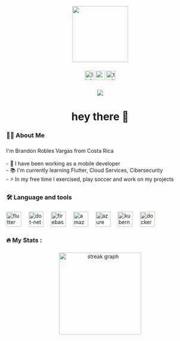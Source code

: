 <div align="center">
  <img height="150" src="https://github.com/BRV2000/BRV2000/assets/60752651/c1196c05-6642-4af8-b2be-90350ff8e48b"/>  
</div>

###

<div align="center">
  <img src="https://img.shields.io/static/v1?message=LinkedIn&logo=linkedin&label=&color=0077B5&logoColor=white&labelColor=&style=for-the-badge" height="25" alt="linkedin logo"  />
  <img src="https://img.shields.io/static/v1?message=Youtube&logo=youtube&label=&color=FF0000&logoColor=white&labelColor=&style=for-the-badge" height="25" alt="youtube logo"  />
  <img src="https://img.shields.io/static/v1?message=Twitter&logo=twitter&label=&color=1DA1F2&logoColor=white&labelColor=&style=for-the-badge" height="25" alt="twitter logo"  />
</div>

###

<div align="center">
  <img src="https://visitor-badge.laobi.icu/badge?page_id=maurodesouza.maurodesouza&"  />
</div>

###

<h1 align="center">hey there 👋</h1>

###

<h3 align="left">👩‍💻  About Me</h3>

###

<p align="left">I'm Brandon Robles Vargas from Costa Rica<br><br>- 🔭 I have been working as a mobile developer <br>- 📚 I'm currently learning Flutter, Cloud Services, Cibersecurity<br>- ⚡ In my free time I exercised, play soccer and work on my projects</p>

###

<h3 align="left">🛠 Language and tools</h3>

###

<div align="left">
  <img src="https://github.com/BRV2000/BRV2000/assets/60752651/6055b9ba-b5af-44da-b9ee-2976cb7b25e8" height="40" alt="flutter logo"  />
  <img width="12" />
  <img src="https://cdn.jsdelivr.net/gh/devicons/devicon/icons/dot-net/dot-net-plain-wordmark.svg" height="40" alt="dot-net logo"  />
  <img width="12" />
  <img src="https://cdn.jsdelivr.net/gh/devicons/devicon/icons/firebase/firebase-plain-wordmark.svg" height="40" alt="firebase logo"  />
  <img width="12" />
  <img src="https://github.com/BRV2000/BRV2000/assets/60752651/fb1305e1-78eb-43c6-ae0e-af76a8f4ca98" height="40" alt="amazonwebservices logo"  />
  <img width="12" />
  <img src="https://github.com/BRV2000/BRV2000/assets/60752651/b3204ace-1626-4fba-a081-91720eb3261c" height="40" alt="azure logo"  />
  <img width="12" />
  <img src="https://cdn.jsdelivr.net/gh/devicons/devicon/icons/kubernetes/kubernetes-plain.svg" height="40" alt="kubernetes logo"  />
  <img width="12" />
  <img src="https://cdn.jsdelivr.net/gh/devicons/devicon/icons/docker/docker-plain-wordmark.svg" height="40" alt="docker logo"  />
</div>

###

<h3 align="left">🔥   My Stats :</h3>

###

<div align="center">
  <img src="https://streak-stats.demolab.com?user=maurodesouza&locale=en&mode=daily&theme=dark&hide_border=false&border_radius=5&order=3" height="220" alt="streak graph"  />
</div>

###
